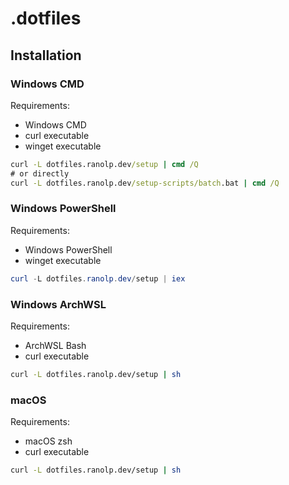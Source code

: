 # .dotfiles

## Installation

### Windows CMD

Requirements:

- Windows CMD
- curl executable
- winget executable

```cmd
curl -L dotfiles.ranolp.dev/setup | cmd /Q
# or directly
curl -L dotfiles.ranolp.dev/setup-scripts/batch.bat | cmd /Q
```

### Windows PowerShell

Requirements:

- Windows PowerShell
- winget executable

```powershell
curl -L dotfiles.ranolp.dev/setup | iex
```

### Windows ArchWSL

Requirements:

- ArchWSL Bash
- curl executable

```bash
curl -L dotfiles.ranolp.dev/setup | sh
```

### macOS

Requirements:

- macOS zsh
- curl executable

```bash
curl -L dotfiles.ranolp.dev/setup | sh
```
